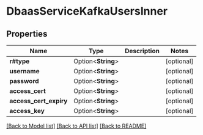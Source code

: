 # DbaasServiceKafkaUsersInner

## Properties

Name | Type | Description | Notes
------------ | ------------- | ------------- | -------------
**r#type** | Option<**String**> |  | [optional]
**username** | Option<**String**> |  | [optional]
**password** | Option<**String**> |  | [optional]
**access_cert** | Option<**String**> |  | [optional]
**access_cert_expiry** | Option<**String**> |  | [optional]
**access_key** | Option<**String**> |  | [optional]

[[Back to Model list]](../README.md#documentation-for-models) [[Back to API list]](../README.md#documentation-for-api-endpoints) [[Back to README]](../README.md)


